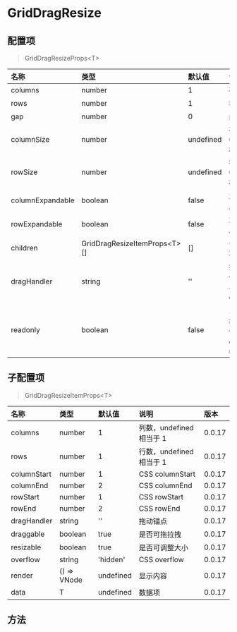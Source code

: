 # GridDragResize

## 配置项

> GridDragResizeProps&lt;T&gt;

| 名称             | 类型                               | 默认值    | 说明                                          | 版本   |
| :--------------- | :--------------------------------- | :-------- | :-------------------------------------------- | :----- |
| columns          | number                             | 1         | 列数                                          | 0.0.17 |
| rows             | number                             | 1         | 行数                                          | 0.0.17 |
| gap              | number                             | 0         | 间隙                                          | 0.0.17 |
| columnSize       | number                             | undefined | 列宽，undefined 相当于 1fr                    | 0.0.17 |
| rowSize          | number                             | undefined | 行高，undefined 相当于 1fr                    | 0.0.17 |
| columnExpandable | boolean                            | false     | 允许向右扩展列数                              | 0.0.17 |
| rowExpandable    | boolean                            | false     | 允许向下扩展行数                              | 0.0.17 |
| children         | GridDragResizeItemProps&lt;T&gt;[] | []        | 子组件配置项                                  | 0.0.17 |
| dragHandler      | string                             | ''        | 拖动锚点，优先级低于子组件的 dragHandler      | 0.0.17 |
| readonly         | boolean                            | false     | 只读，优先级高于子组件的 draggable、resizable | 0.0.17 |

## 子配置项

> GridDragResizeItemProps&lt;T&gt;

| 名称        | 类型        | 默认值    | 说明                     | 版本   |
| :---------- | :---------- | :-------- | :----------------------- | :----- |
| columns     | number      | 1         | 列数，undefined 相当于 1 | 0.0.17 |
| rows        | number      | 1         | 行数，undefined 相当于 1 | 0.0.17 |
| columnStart | number      | 1         | CSS columnStart          | 0.0.17 |
| columnEnd   | number      | 2         | CSS columnEnd            | 0.0.17 |
| rowStart    | number      | 1         | CSS rowStart             | 0.0.17 |
| rowEnd      | number      | 2         | CSS rowEnd               | 0.0.17 |
| dragHandler | string      | ''        | 拖动锚点                 | 0.0.17 |
| draggable   | boolean     | true      | 是否可拖拉拽             | 0.0.17 |
| resizable   | boolean     | true      | 是否可调整大小           | 0.0.17 |
| overflow    | string      | 'hidden'  | CSS overflow             | 0.0.17 |
| render      | () => VNode | undefined | 显示内容                 | 0.0.17 |
| data        | T           | undefined | 数据项                   | 0.0.17 |

## 方法
